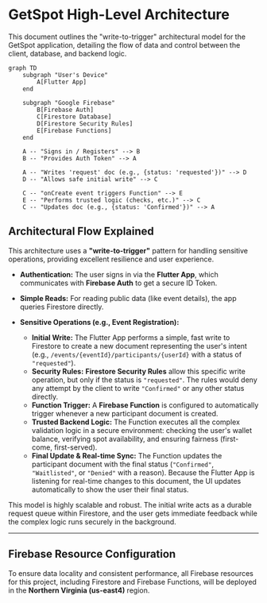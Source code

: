 # GetSpot High-Level Architecture

This document outlines the "write-to-trigger" architectural model for the GetSpot application, detailing the flow of data and control between the client, database, and backend logic.

```mermaid
graph TD
    subgraph "User's Device"
        A[Flutter App]
    end

    subgraph "Google Firebase"
        B[Firebase Auth]
        C[Firestore Database]
        D[Firestore Security Rules]
        E[Firebase Functions]
    end

    A -- "Signs in / Registers" --> B
    B -- "Provides Auth Token" --> A

    A -- "Writes 'request' doc (e.g., {status: 'requested'})" --> D
    D -- "Allows safe initial write" --> C
    
    C -- "onCreate event triggers Function" --> E
    E -- "Performs trusted logic (checks, etc.)" --> C
    C -- "Updates doc (e.g., {status: 'Confirmed'})" --> A
```

## Architectural Flow Explained

This architecture uses a **"write-to-trigger"** pattern for handling sensitive operations, providing excellent resilience and user experience.

*   **Authentication:** The user signs in via the **Flutter App**, which communicates with **Firebase Auth** to get a secure ID Token.

*   **Simple Reads:** For reading public data (like event details), the app queries Firestore directly.

*   **Sensitive Operations (e.g., Event Registration):**
    *   **Initial Write:** The Flutter App performs a simple, fast write to Firestore to create a new document representing the user's intent (e.g., `/events/{eventId}/participants/{userId}` with a status of `"requested"`).
    *   **Security Rules:** **Firestore Security Rules** allow this specific write operation, but only if the status is `"requested"`. The rules would deny any attempt by the client to write `"Confirmed"` or any other status directly.
    *   **Function Trigger:** A **Firebase Function** is configured to automatically trigger whenever a new participant document is created.
    *   **Trusted Backend Logic:** The Function executes all the complex validation logic in a secure environment: checking the user's wallet balance, verifying spot availability, and ensuring fairness (first-come, first-served).
    *   **Final Update & Real-time Sync:** The Function updates the participant document with the final status (`"Confirmed"`, `"Waitlisted"`, or `"Denied"` with a reason). Because the Flutter App is listening for real-time changes to this document, the UI updates automatically to show the user their final status.

This model is highly scalable and robust. The initial write acts as a durable request queue within Firestore, and the user gets immediate feedback while the complex logic runs securely in the background.

---

## Firebase Resource Configuration

To ensure data locality and consistent performance, all Firebase resources for this project, including Firestore and Firebase Functions, will be deployed in the **Northern Virginia (us-east4)** region.
